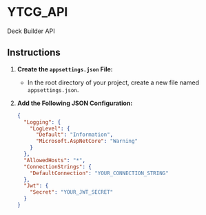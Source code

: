 # YTCG_API

Deck Builder API

## Instructions

1. **Create the `appsettings.json` File:**

   - In the root directory of your project, create a new file named `appsettings.json`.

2. **Add the Following JSON Configuration:**

   ```json
   {
     "Logging": {
       "LogLevel": {
         "Default": "Information",
         "Microsoft.AspNetCore": "Warning"
       }
     },
     "AllowedHosts": "*",
     "ConnectionStrings": {
       "DefaultConnection": "YOUR_CONNECTION_STRING"
     },
     "Jwt": {
       "Secret": "YOUR_JWT_SECRET"
     }
   }
   ```

